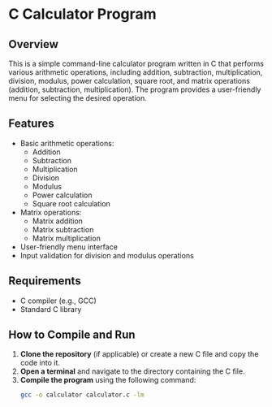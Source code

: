 # C Calculator Program

## Overview

This is a simple command-line calculator program written in C that performs various arithmetic operations, including addition, subtraction, multiplication, division, modulus, power calculation, square root, and matrix operations (addition, subtraction, multiplication). The program provides a user-friendly menu for selecting the desired operation.

## Features

- Basic arithmetic operations:
  - Addition
  - Subtraction
  - Multiplication
  - Division
  - Modulus
  - Power calculation
  - Square root calculation
- Matrix operations:
  - Matrix addition
  - Matrix subtraction
  - Matrix multiplication
- User-friendly menu interface
- Input validation for division and modulus operations

## Requirements

- C compiler (e.g., GCC)
- Standard C library

## How to Compile and Run

1. **Clone the repository** (if applicable) or create a new C file and copy the code into it.
2. **Open a terminal** and navigate to the directory containing the C file.
3. **Compile the program** using the following command:
   ```bash
   gcc -o calculator calculator.c -lm
